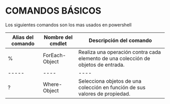# COMANDOS BÁSICOS

Los siguientes comandos son los mas usados en powershell

| Alias del comando| Nombre del cmdlet| Descripción del comando |
| ----- | ---- | ---- |
| % | ForEach-Object |Realiza una operación contra cada elemento de una colección de objetos de entrada.|
| ----- | ---- | ---- |
| ? | Where-Object |Selecciona objetos de una colección en función de sus valores de propiedad.|



